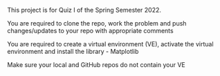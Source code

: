 This project is for Quiz I of the Spring Semester 2022.

You are required to clone the repo, work the problem
and push changes/updates to your repo with appropriate comments

You are required to create a virtual environment (VE), activate the virtual environment
and install the library - Matplotlib

Make sure your local and GitHub repos do not contain your VE

